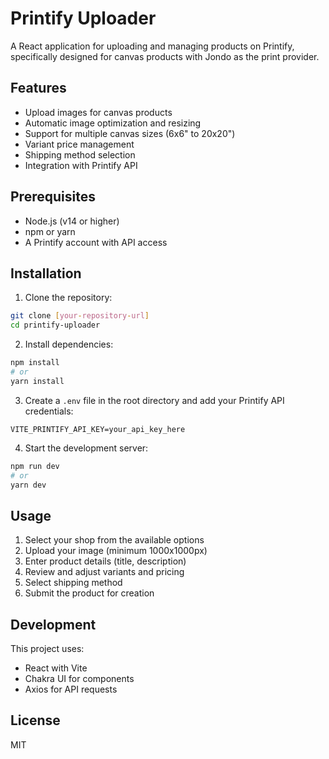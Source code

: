 # Printify Uploader

A React application for uploading and managing products on Printify, specifically designed for canvas products with Jondo as the print provider.

## Features

- Upload images for canvas products
- Automatic image optimization and resizing
- Support for multiple canvas sizes (6x6" to 20x20")
- Variant price management
- Shipping method selection
- Integration with Printify API

## Prerequisites

- Node.js (v14 or higher)
- npm or yarn
- A Printify account with API access

## Installation

1. Clone the repository:
```bash
git clone [your-repository-url]
cd printify-uploader
```

2. Install dependencies:
```bash
npm install
# or
yarn install
```

3. Create a `.env` file in the root directory and add your Printify API credentials:
```
VITE_PRINTIFY_API_KEY=your_api_key_here
```

4. Start the development server:
```bash
npm run dev
# or
yarn dev
```

## Usage

1. Select your shop from the available options
2. Upload your image (minimum 1000x1000px)
3. Enter product details (title, description)
4. Review and adjust variants and pricing
5. Select shipping method
6. Submit the product for creation

## Development

This project uses:
- React with Vite
- Chakra UI for components
- Axios for API requests

## License

MIT 